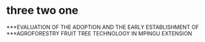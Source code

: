 # three two one  














***EVALUATION OF THE ADOPTION AND THE EARLY ESTABLISHMENT OF
***AGROFORESTRY FRUIT TREE TECHNOLOGY IN MPINGU EXTENSION

